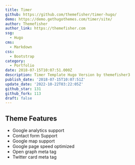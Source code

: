 ```yaml
---
title: Timer
github: https://github.com/themefisher/timer-hugo/
demo: https://demo.gethugothemes.com/timer/site/
author: Themefisher
author_link: https://themefisher.com
ssg:
  - Hugo
cms:
  - Markdown
css:
  - Bootstrap
category:
  - Portfolio
date: 2018-07-15T10:07:51.000Z
description: Timer Template Hugo Version by themefisher3
publish_date: '2018-07-15T10:07:51Z'
update_date: '2022-10-22T03:22:05Z'
github_star: 131
github_fork: 113
draft: false
---
```

## Theme Features

- Google analytics support
- Contact form Support
- Google map support
- Google page speed optimized
- Open graph meta tag
- Twitter card meta tag
